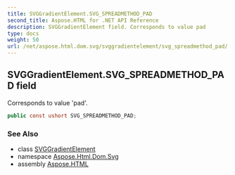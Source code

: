 ```yaml
---
title: SVGGradientElement.SVG_SPREADMETHOD_PAD
second_title: Aspose.HTML for .NET API Reference
description: SVGGradientElement field. Corresponds to value pad
type: docs
weight: 50
url: /net/aspose.html.dom.svg/svggradientelement/svg_spreadmethod_pad/
---
```

## SVGGradientElement.SVG_SPREADMETHOD_PAD field

Corresponds to value 'pad'.

```csharp
public const ushort SVG_SPREADMETHOD_PAD;
```

### See Also

* class [SVGGradientElement](../)
* namespace [Aspose.Html.Dom.Svg](../../svggradientelement/)
* assembly [Aspose.HTML](../../../)
